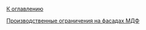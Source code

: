 [К оглавлению](/service/doc/?cid=fasad-mdf)


<a href="/service/doc/files/bel_viso_proizvodstvennye_ogranicheniya_na_fasadah_mdf.pdf" target="_blank">Производственные ограничения на фасадах МДФ</a>
 